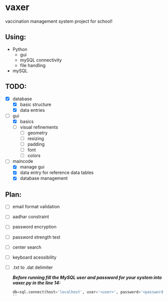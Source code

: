 # vaxer
vaccination management system project for school!
## Using:
- Python
  - gui
  - mySQL connectivity
  - file handling
- mySQL
## TODO:
- [x] database
  - [x] basic structure
  - [x] data entries
- [ ] gui
  - [x] basics
  - [ ] visual refinements
    - [ ] geometry
    - [ ] resizing
    - [ ] padding
    - [ ] font
    - [ ] colors
- [ ] maincode
  - [x] manage gui
  - [x] data entry for reference data tables
  - [x] database management

## Plan:
- [ ] email format validation
- [ ] aadhar constraint
- [ ] password encryption
- [ ] password strength test
- [ ] center search
- [ ] keyboard acessibility
- [ ] .txt to .dat delimiter


  __*Before running fill the MySQL user and password for your system into vaxer.py in the line 14:*__
  ```python
  db=sql.connect(host='localhost', user='<user>', password='<password>')
  ``
